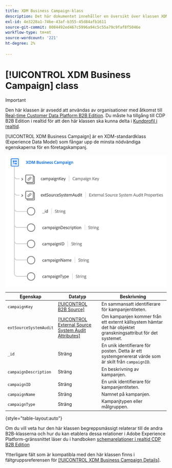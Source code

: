 ```yaml
---
title: XDM Business Campaign-klass
description: Det här dokumentet innehåller en översikt över klassen XDM Business Campaign i Experience Data Model (XDM).
exl-id: 4e3228a1-74be-43af-b355-45d84afb1611
source-git-commit: 0084492ed467c5996a94c5c55a79c9faf8f5046e
workflow-type: tm+mt
source-wordcount: '221'
ht-degree: 2%

---
```


# [!UICONTROL XDM Business Campaign] class

>[!IMPORTANT]
>
>Den här klassen är avsedd att användas av organisationer med åtkomst till [Real-time Customer Data Platform B2B Edition](../../../rtcdp/b2b-overview.md). Du måste ha tillgång till CDP B2B Edition i realtid för att den här klassen ska kunna delta i [Kundprofil i realtid](../../../profile/home.md).

[!UICONTROL XDM Business Campaign] är en XDM-standardklass (Experience Data Model) som fångar upp de minsta nödvändiga egenskaperna för en företagskampanj.

![Strukturen för XDM Business Campaign-klassen så som den visas i användargränssnittet](../../images/classes/b2b/business-campaign.png)

| Egenskap | Datatyp | Beskrivning |
| --- | --- | --- |
| `campaignKey` | [[!UICONTROL B2B Source]](../../data-types/b2b-source.md) | En sammansatt identifierare för kampanjentiteten. |
| `extSourceSystemAudit` | [[!UICONTROL External Source System Audit Attributes]](../../data-types/external-source-system-audit-attributes.md) | Om kampanjen kommer från ett externt källsystem hämtar det här objektet granskningsattribut för det systemet. |
| `_id` | Sträng | En unik identifierare för posten. Detta är ett systemgenererat värde som är skilt från `campaignID`. |
| `campaignDescription` | Sträng | En beskrivning av kampanjen. |
| `campaignID` | Sträng | En unik identifierare för kampanjentiteten. |
| `campaignName` | Sträng | Namnet på kampanjen. |
| `campaignType` | Sträng | Kampanjtypen eller målgruppen. |

{style=&quot;table-layout:auto&quot;}

Om du vill veta hur den här klassen begreppsmässigt relaterar till de andra B2B-klasserna och hur du kan etablera dessa relationer i Adobe Experience Platform-gränssnittet läser du i handboken [schemarelationer i realtid CDP B2B Edition](../../tutorials/relationship-b2b.md)

Ytterligare fält som är kompatibla med den här klassen finns i fältgruppsreferensen för [[!UICONTROL XDM Business Campaign Details]](../../field-groups/b2b-campaign/details.md).

